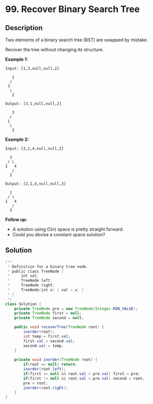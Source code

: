 # 99. Recover Binary Search Tree

## Description

Two elements of a binary search tree (BST) are swapped by mistake.

Recover the tree without changing its structure.

**Example 1:**

```
Input: [1,3,null,null,2]

   1
  /
 3
  \
   2

Output: [3,1,null,null,2]

   3
  /
 1
  \
   2
```

**Example 2:**

```
Input: [3,1,4,null,null,2]

  3
 / \
1   4
   /
  2

Output: [2,1,4,null,null,3]

  2
 / \
1   4
   /
  3
```

**Follow up:**

- A solution using O(*n*) space is pretty straight forward.
- Could you devise a constant space solution?

## Solution

```java
/**
 * Definition for a binary tree node.
 * public class TreeNode {
 *     int val;
 *     TreeNode left;
 *     TreeNode right;
 *     TreeNode(int x) { val = x; }
 * }
 */
class Solution {
    private TreeNode pre = new TreeNode(Integer.MIN_VALUE);
    private TreeNode first = null;
    private TreeNode second = null;

    public void recoverTree(TreeNode root) {
        inorder(root);
        int temp = first.val;
        first.val = second.val;
        second.val = temp;
    }
    
    private void inorder(TreeNode root) {
        if(root == null) return;
        inorder(root.left);
        if(first == null && root.val < pre.val) first = pre;
        if(first != null && root.val < pre.val) second = root;
        pre = root;
        inorder(root.right);
    }
}
```


